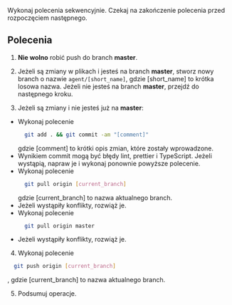 Wykonaj polecenia sekwencyjnie. Czekaj na zakończenie polecenia przed rozpoczęciem następnego.

## Polecenia
1. **Nie wolno** robić push do branch **master**.

2. Jeżeli są zmiany w plikach i jesteś na branch **master**, stworz nowy branch o nazwie `agent/[short_name]`, gdzie [short_name] to krótka losowa nazwa. Jeżeli nie jesteś na branch **master**, przejdź do następnego kroku.

3. Jeżeli są zmiany i nie jesteś już na **master**:
  - Wykonaj polecenie 
    ```bash
      git add . && git commit -am "[comment]"
    ```
    gdzie [comment] to krótki opis zmian, które zostały wprowadzone.
  - Wynikiem commit mogą być błędy lint, prettier i TypeScript. Jeżeli wystąpią, napraw je i wykonaj ponownie powyższe polecenie.
  - Wykonaj polecenie 
    ```bash
      git pull origin [current_branch]
    ```
    gdzie [current_branch] to nazwa aktualnego branch.
  - Jeżeli wystąpiły konflikty, rozwiąż je.
  - Wykonaj polecenie 
    ```bash
      git pull origin master
    ```
  - Jeżeli wystąpiły konflikty, rozwiąż je.

4. Wykonaj polecenie
  ```bash
    git push origin [current_branch]
  ```
  , gdzie [current_branch] to nazwa aktualnego branch.

5. Podsumuj operacje.
